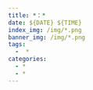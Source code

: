 ```yaml
---
title: *：*
date: ${DATE} ${TIME}
index_img: /img/*.png
banner_img: /img/*.png
tags:
  -  *
categories:
  - *
  - *
---
```

### 